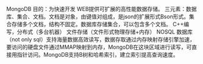 MongoDB
目的：为快速开发 WEB提供可扩展的高性能数据存储。
三元素：数据库、集合、文档。文档是对象，由键值对组成，是json的扩展形式Bson形式。集合存储多个文档，结构不固定。数据库存储集合，可以包含多个文档。
C++编写，分布式（多台机器）  文件存储（文件形式物理存储+内存） NOSQL 数据库（not only sql）支持海量数据高效读写，数据存取通过内存映射存储引擎加速，要访问的硬盘文件通过MMAP映射到内存，MongoDB在这块区域进行读写，可直接用指针访问。MongoDB支持B树和哈希索引，建立索引提高查询速度。
